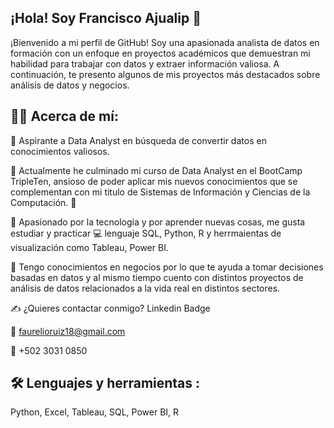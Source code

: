 ## ¡Hola! Soy Francisco Ajualip  👋

¡Bienvenido a mi perfil de GitHub! Soy una apasionada analista de datos en formación con un enfoque en proyectos académicos que demuestran mi habilidad para trabajar con datos y extraer información valiosa. A continuación, te presento algunos de mis proyectos más destacados sobre análisis de datos y negocios.

## 👩‍💻 Acerca de mí:

📲 Aspirante a Data Analyst en búsqueda de convertir datos en conocimientos valiosos.

🔭 Actualmente he culminado mi curso de Data Analyst en el BootCamp TripleTen, ansioso de poder aplicar mis nuevos conocimientos que se complementan con mi titulo de Sistemas de Información y Ciencias de la Computación. 💪

🌱 Apasionado por la tecnología y por aprender nuevas cosas, me gusta estudiar y practicar 💻 lenguaje SQL, Python, R y herrmaientas de visualización como Tableau, Power BI.

🚀 Tengo conocimientos en negocios por lo que te ayuda a tomar decisiones basadas en datos y al mismo tiempo cuento con distintos proyectos de análisis de datos relacionados a la vida real en distintos sectores.

✍️ ¿Quieres contactar conmigo? Linkedin Badge

📧 faurelioruiz18@gmail.com

📱 +502 3031 0850

## 🛠️ Lenguajes y herramientas : 

Python, Excel, Tableau, SQL, Power BI, R

<!--
**fajualipr/fajualipr** is a ✨ _special_ ✨ repository because its `README.md` (this file) appears on your GitHub profile.

Here are some ideas to get you started:



-->
